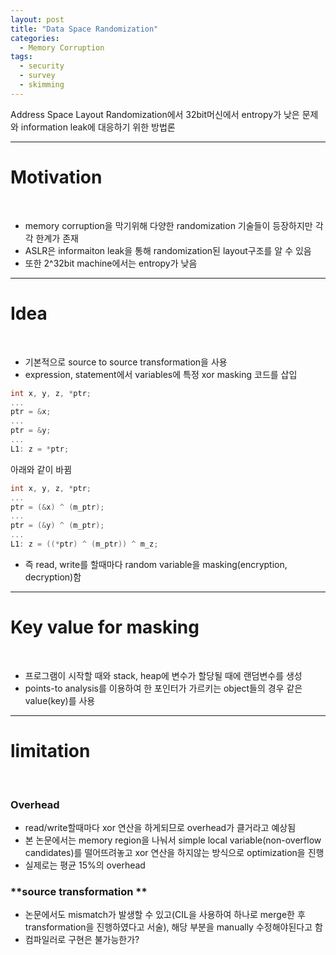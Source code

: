 ```yaml
---
layout: post
title: "Data Space Randomization"
categories:
  - Memory Corruption
tags:
  - security
  - survey
  - skimming
---
```


Address Space Layout Randomization에서 32bit머신에서 entropy가 낮은 문제와 information leak에 대응하기 위한 방법론

___
# Motivation
<br>

- memory corruption을 막기위해 다양한 randomization 기술들이 등장하지만 각각 한계가 존재
- ASLR은 informaiton leak을 통해 randomization된 layout구조를 알 수 있음
- 또한 2^32bit machine에서는 entropy가 낮음
___
# Idea
<br>

- 기본적으로 source to source transformation을 사용
- expression, statement에서 variables에 특정 xor masking 코드를 삽입
~~~c
int x, y, z, *ptr;
...
ptr = &x;
...
ptr = &y;
...
L1: z = *ptr;
~~~
아래와 같이 바뀜
~~~c
int x, y, z, *ptr;
...
ptr = (&x) ^ (m_ptr);
...
ptr = (&y) ^ (m_ptr);
...
L1: z = ((*ptr) ^ (m_ptr)) ^ m_z;
~~~
- 즉 read, write를 할때마다 random variable을 masking(encryption, decryption)함

___
# Key value for masking
<br>

- 프로그램이 시작할 때와 stack,  heap에 변수가 할당될 때에 랜덤변수를 생성
- points-to analysis를 이용하여 한 포인터가 가르키는 object들의 경우 같은 value(key)를 사용

___
# limitation
<br>

### **Overhead**
- read/write할때마다 xor 연산을 하게되므로 overhead가 클거라고 예상됨
- 본 논문에서는 memory region을 나눠서 simple local variable(non-overflow candidates)를 떨어뜨려놓고 xor 연산을 하지않는 방식으로 optimization을 진행
- 실제로는 평균 15%의 overhead
### **source transformation **
- 논문에서도 mismatch가 발생할 수 있고(CIL을 사용하여 하나로 merge한 후 transformation을 진행하였다고 서술), 해당 부분을 manually 수정해야된다고 함
- 컴파일러로 구현은 불가능한가?

